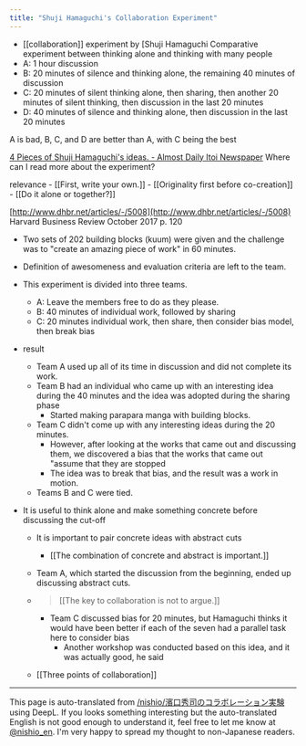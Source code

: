 ```yaml
---
title: "Shuji Hamaguchi's Collaboration Experiment"
---
```


- [[collaboration]] experiment by [Shuji Hamaguchi
Comparative experiment between thinking alone and thinking with many people
- A: 1 hour discussion
- B: 20 minutes of silence and thinking alone, the remaining 40 minutes of discussion
- C: 20 minutes of silent thinking alone, then sharing, then another 20 minutes of silent thinking, then discussion in the last 20 minutes
- D: 40 minutes of silence and thinking alone, then discussion in the last 20 minutes

A is bad, B, C, and D are better than A, with C being the best

[4 Pieces of Shuji Hamaguchi's ideas. - Almost Daily Itoi Newspaper](https://www.1101.com/hamaguchihideshi/2017-11-27.html#main)
Where can I read more about the experiment?

relevance
    - [[First, write your own.]]
    - [[Originality first before co-creation]]
    - [[Do it alone or together?]]

[http://www.dhbr.net/articles/-/5008](http://www.dhbr.net/articles/-/5008)
Harvard Business Review October 2017 p. 120
- Two sets of 202 building blocks (kuum) were given and the challenge was to "create an amazing piece of work" in 60 minutes.
- Definition of awesomeness and evaluation criteria are left to the team.
- This experiment is divided into three teams.
    - A: Leave the members free to do as they please.
    - B: 40 minutes of individual work, followed by sharing
    - C: 20 minutes individual work, then share, then consider bias model, then break bias
- result
    - Team A used up all of its time in discussion and did not complete its work.
    - Team B had an individual who came up with an interesting idea during the 40 minutes and the idea was adopted during the sharing phase
        - Started making parapara manga with building blocks.
    - Team C didn't come up with any interesting ideas during the 20 minutes.
        - However, after looking at the works that came out and discussing them, we discovered a bias that the works that came out "assume that they are stopped
        - The idea was to break that bias, and the result was a work in motion.
    - Teams B and C were tied.

- It is useful to think alone and make something concrete before discussing the cut-off
    - It is important to pair concrete ideas with abstract cuts
        - [[The combination of concrete and abstract is important.]]
    - Team A, which started the discussion from the beginning, ended up discussing abstract cuts.
    - >  [[The key to collaboration is not to argue.]]
        - Team C discussed bias for 20 minutes, but Hamaguchi thinks it would have been better if each of the seven had a parallel task here to consider bias
            - Another workshop was conducted based on this idea, and it was actually good, he said

    - [[Three points of collaboration]]

---
This page is auto-translated from [/nishio/濱口秀司のコラボレーション実験](https://scrapbox.io/nishio/濱口秀司のコラボレーション実験) using DeepL. If you looks something interesting but the auto-translated English is not good enough to understand it, feel free to let me know at [@nishio_en](https://twitter.com/nishio_en). I'm very happy to spread my thought to non-Japanese readers.